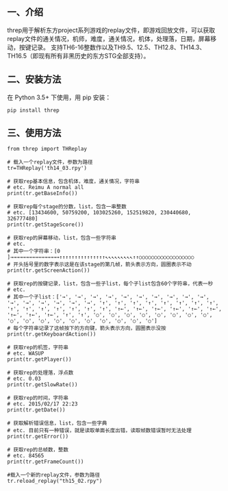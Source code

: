一、介绍
---------
threp用于解析东方project系列游戏的replay文件，即游戏回放文件，可以获取replay文件的通关情况，机师，难度，通关情况，机体，处理落，日期，屏幕移动，按键记录。
支持TH6-16整数作以及TH9.5、12.5、TH12.8、TH14.3、TH16.5（即现有所有非黑历史的东方STG全部支持）。

二、安装方法
-------------
在 Python 3.5+ 下使用，用 pip 安装：

    pip install threp

三、使用方法
-------------

	from threp import THReplay
 
    # 载入一个replay文件，参数为路径
    tr=THReplay('th14_03.rpy')

    # 获取rep基本信息，包含机体，难度，通关情况，字符串
    # etc. Reimu A normal all
    print(tr.getBaseInfo())

    # 获取rep每个stage的分数，list，包含一串整数
    # etc. [13434600, 50759200, 103025260, 152519820, 230440680, 326777480]
    print(tr.getStageScore())

    # 获取rep的屏幕移动，list，包含一些字符串
    # etc.
    # 其中一个字符串：[0     ]→→→→→→→→→→→→→→→→↑↑↑↑↑↑↑↑↑↑↑↑↑↑↑↖↖↖↖↖↖↖↖↖↑↑○○○○○○○○○○○○○○○○○○
    # 开头括号里的数字表示这是在该stage的第几帧，箭头表示方向，圆圈表示不动
    print(tr.getScreenAction())

    # 获取rep的按键记录，list，包含一些子list，每个子list包含60个字符串，代表一秒
    # etc.
    # 其中一个子list：['→', '→', '→', '→', '→', '→', '→', '→', '→', '→', '→', '→', '→', '→', '→', '→', '↑', '↑', '↑', '↑', '↑', '↑', '↑', '↑', '↑', '↑', '↑', '↑', '↑', '↑', '↑', '↑←', '↑←', '↑←', '↑←', '↑←', '↑←', '↑←', '↑←', '↑←', '↑', '↑', '○', '○', '○', '○', '○', '○', '○', '○', '○', '○', '○', '○', '○', '○', '○', '○', '○', '○']
    # 每个字符串记录了这帧按下的方向键，箭头表示方向，圆圈表示没按
    print(tr.getKeyboardAction())

    # 获取rep的机签，字符串
    # etc. WASUP
    print(tr.getPlayer())

    # 获取rep的处理落，浮点数
    # etc. 0.03
    print(tr.getSlowRate())

    # 获取rep的时间，字符串
    # etc. 2015/02/17 22:23
    print(tr.getDate())

    # 获取解析错误信息，list，包含一些字典
    # etc. 目前只有一种错误，就是读取单面长度出错，读取帧数错误暂时无法处理
    print(tr.getError())

    # 获取rep的总帧数，整数
    # etc. 84565
    print(tr.getFrameCount())

    #载入一个新的replay文件，参数为路径
    tr.reload_replay("th15_02.rpy")
